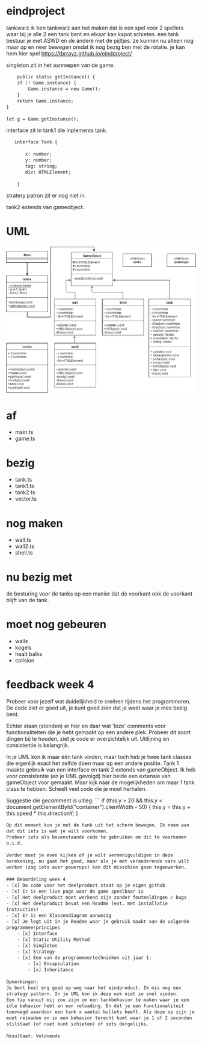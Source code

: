 # eindproject
tankwarz
ik ben tankwarz aan het maken dat is een spel voor 2 spellers waar bij je alle 2 een tank bent en elkaar kan kapot schieten.
een tank bestuur je met ASWD en de andere met de pijltjes. 
ze kunnen nu alleen nog maar op en neer bewegen omdat ik nog bezig ben met de rotatie.
je kan hem hier spel https://tbrrayz.github.io/eindproject/

singleton zit in het aanroepen van de game.

        public static getInstance() {
        if (! Game.instance) {
            Game.instance = new Game();
        }
        return Game.instance;
    }
    
    let g = Game.getInstance();
    

interface zit in tank1 die inplements tank.
       
       interface Tank {
   
           x: number;
           y: number;
           tag: string;
           div: HTMLElement;

        }

stratery patron zit er nog niet in.

tank2 extends van gameobject.

# UML

![UML](UML.png?raw=true "UML")

# af
- main.ts
- game.ts

# bezig
- tank.ts
- tank1.ts
- tank2.ts
- vector.ts

# nog maken
- wall.ts
- wall2.ts
- shell.ts




# nu bezig met
de besturing voor de tanks op een manier dat de voorkant ook de voorkant blijft van de tank.

# moet nog gebeuren

- walls
- kogels
- healt balks
- colision

# feedback week 4
Probeer voor jezelf wat duidelijkheid te creëren tijdens het programmeren. De code ziet er goed uit, je kunt goed zien dat je weet waar je mee bezig bent.

Echter staan (stonden) er hier en daar wat 'loze' comments voor functionaliteiten die je hebt gemaakt op een andere plek. Probeer dit soort dingen bij te houden, ziet je code er overzichtelijk uit. Uitlijning en consistentie is belangrijk.

In je UML kon ik maar één tank vinden, maar toch heb je twee tank classes die eigenlijk exact het zelfde doen maar op een andere positie. Tank 1 maakte gebruik van een interface en tank 2 extends van gameObject. Ik heb voor consistentie (en je UML gevolgd) hier beide een extensie van gameObject voor gemaakt. Maar kijk naar de mogelijkheden om maar 1 tank class te hebben. Scheelt veel code die je moet herhalen. 

Suggestie die gecomment is uitleg:
        ```
        if (this.y > 20 && this.y < document.getElementById("container").clientWidth - 50) {
            this.y = this.y + this.speed * this.directionY;
        }
```
Op dit moment kun je met de tank uit het scherm bewegen. Ik neem aan dat dit iets is wat je wilt voorkomen.
Probeer iets als bovenstaande code te gebruiken om dit te voorkomen o.i.d.

Verder moet je even kijken of je wilt vermenigvuldigen in deze berekening, nu gaat het goed, maar als je met veranderende vars wilt werken (zag iets over powerups) kan dit misschien gaan tegenwerken.

### Beoordeling week 4
- [x] De code voor het deelproduct staat op je eigen github
- [x] Er is een live page waar de game speelbaar is
- [x] Het deelproduct moet werkend zijn zonder foutmeldingen / bugs
- [x] Het deelproduct bevat een Readme (evt. met installatie instructies)
- [x] Er is een klassendiagram aanwezig
- [x] Je legt uit in je Readme waar je gebruik maakt van de volgende programmeerprincipes
    - [x] Interface
    - [x] Static Utility Method
    - [x] Singleton
    - [x] Strategy
    - [x] Een van de programmeertechnieken uit jaar 1:
        - [x] Encapsulation
        - [x] Inheritance

Opmerkingen:
Je bent heel erg goed op weg naar het eindproduct. Ik mis nog een strategy pattern. In je UML kon ik deze ook niet zo snel vinden.
Een tip vanuit mij zou zijn om een tankbehavior te maken waar je een idle behavior hebt en een reloading. En dat je een functionaliteit toevoegd waardoor een tank x aantal bullets heeft. Als deze op zijn je moet reloaden en in een behavior terecht komt waar je 1 of 2 seconden stilstaat (of niet kunt schieten) of iets dergelijks.

Resultaat: Voldoende













